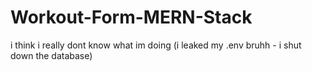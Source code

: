 # Workout-Form-MERN-Stack

i think i really dont know what im doing (i leaked my .env bruhh - i shut down the database)
